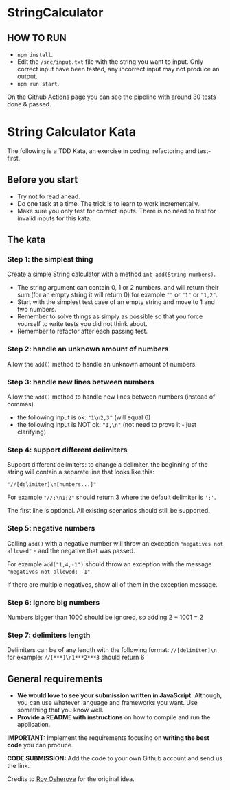# StringCalculator

## HOW TO RUN 

* `npm install`. 
* Edit the `/src/input.txt` file with the string you want to input. Only correct input have been tested, any incorrect input may not produce an output.
* `npm run start`. 

On the Github Actions page you can see the pipeline with around 30 tests done & passed.

# String Calculator Kata  
The following is a TDD Kata, an exercise in coding, refactoring and test-first.

## Before you start
* Try not to read ahead.
* Do one task at a time. The trick is to learn to work incrementally.
* Make sure you only test for correct inputs. There is no need to test for invalid inputs for this kata.

## The kata

### Step 1: the simplest thing
Create a simple String calculator with a method ``int add(String numbers)``.

* The string argument can contain 0, 1 or 2 numbers, and will return their sum (for an empty string it will return 0) for example ``""`` or ``"1"`` or ``"1,2"``.
* Start with the simplest test case of an empty string and move to 1 and two numbers.
* Remember to solve things as simply as possible so that you force yourself to write tests you did not think about.
* Remember to refactor after each passing test.

### Step 2: handle an unknown amount of numbers
Allow the ``add()`` method to handle an unknown amount of numbers.

### Step 3: handle new lines between numbers
Allow the ``add()`` method to handle new lines between numbers (instead of commas).

* the following input is ok:  ``"1\n2,3"`` (will equal 6)
* the following input is NOT ok:  ``"1,\n"`` (not need to prove it - just clarifying)

### Step 4: support different delimiters
Support different delimiters: to change a delimiter, the beginning of the string will contain a separate line that looks like this:

``"//[delimiter]\n[numbers...]"``

For example ``"//;\n1;2"`` should return 3 where the default delimiter is ``';'``.

The first line is optional.
All existing scenarios should still be supported.

### Step 5: negative numbers
Calling ``add()`` with a negative number will throw an exception ``"negatives not allowed"`` - and the negative that was passed.

For example ``add("1,4,-1")`` should throw an exception with the message ``"negatives not allowed: -1"``.

If there are multiple negatives, show all of them in the exception message.

### Step 6: ignore big numbers
Numbers bigger than 1000 should be ignored, so adding 2 + 1001  = 2

### Step 7: delimiters length
Delimiters can be of any length with the following format: ``//[delimiter]\n`` for example: ``//[***]\n1***2***3`` should return 6

## General requirements
- **We would love to see your submission written in JavaScript**. Although, you can use whatever language and frameworks you want. Use something that you know well.
- **Provide a README with instructions** on how to compile and run the application.

**IMPORTANT:**  Implement the requirements focusing on **writing the best code** you can produce.

**CODE SUBMISSION:** Add the code to your own Github account and send us the link.

Credits to [Roy Osherove](http://osherove.com/tdd-kata-1) for the original idea.
